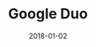 ---
layout: site
title: "Google Duo"
date: 2018-01-02
categories: [google]
version: 0.0.0
major: 0
minor: 0
patch: 0
slug: google-duo
link: https://duo.google.com/
submitter: lpolepeddi
permalink: /sites/:slug
---